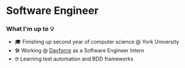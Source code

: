 # Software Engineer

### What I'm up to 💡

- 🎓 Finishing up second year of computer science @ York University
- 🛠 Working @ <a href="https://dayforce.com">Dayforce</a> as a Software Engineer Intern 
- 🤓 Learning test automation and BDD frameworks 
